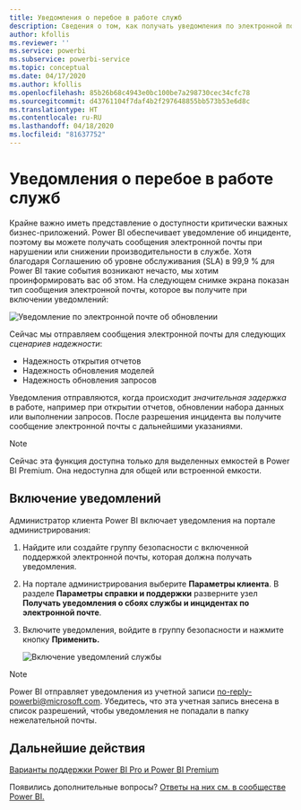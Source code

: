 ```yaml
---
title: Уведомления о перебое в работе служб
description: Сведения о том, как получать уведомления по электронной почте при нарушении или снижении производительности в службе Power BI.
author: kfollis
ms.reviewer: ''
ms.service: powerbi
ms.subservice: powerbi-service
ms.topic: conceptual
ms.date: 04/17/2020
ms.author: kfollis
ms.openlocfilehash: 85b26b68c4943e0bc100be7a298730cec34cfc78
ms.sourcegitcommit: d43761104f7daf4b2f297648855bb573b53e6d8c
ms.translationtype: HT
ms.contentlocale: ru-RU
ms.lasthandoff: 04/18/2020
ms.locfileid: "81637752"
---
```

# <a name="service-interruption-notifications"></a>Уведомления о перебое в работе служб

Крайне важно иметь представление о доступности критически важных бизнес-приложений. Power BI обеспечивает уведомление об инциденте, поэтому вы можете получать сообщения электронной почты при нарушении или снижении производительности в службе. Хотя благодаря Соглашению об уровне обслуживания (SLA) в 99,9 % для Power BI такие события возникают нечасто, мы хотим проинформировать вас об этом. На следующем снимке экрана показан тип сообщения электронной почты, которое вы получите при включении уведомлений:

![Уведомление по электронной почте об обновлении](media/service-interruption-notifications/refresh-notification-email.png)

Сейчас мы отправляем сообщения электронной почты для следующих _сценариев надежности_:

- Надежность открытия отчетов
- Надежность обновления моделей
- Надежность обновления запросов

Уведомления отправляются, когда происходит _значительная задержка_ в работе, например при открытии отчетов, обновлении набора данных или выполнении запросов. После разрешения инцидента вы получите сообщение электронной почты с дальнейшими указаниями.

> [!NOTE]
> Сейчас эта функция доступна только для выделенных емкостей в Power BI Premium. Она недоступна для общей или встроенной емкости.





## <a name="enable-notifications"></a>Включение уведомлений

Администратор клиента Power BI включает уведомления на портале администрирования:

1. Найдите или создайте группу безопасности с включенной поддержкой электронной почты, которая должна получать уведомления.

1. На портале администрирования выберите **Параметры клиента**. В разделе **Параметры справки и поддержки** разверните узел **Получать уведомления о сбоях службы и инцидентах по электронной почте**.

1. Включите уведомления, войдите в группу безопасности и нажмите кнопку **Применить.**

    ![Включение уведомлений службы](media/service-interruption-notifications/enable-notifications.png)

> [!NOTE]
> Power BI отправляет уведомления из учетной записи no-reply-powerbi@microsoft.com. Убедитесь, что эта учетная запись внесена в список разрешений, чтобы уведомления не попадали в папку нежелательной почты.

## <a name="next-steps"></a>Дальнейшие действия

[Варианты поддержки Power BI Pro и Power BI Premium](service-support-options.md)

Появились дополнительные вопросы? [Ответы на них см. в сообществе Power BI.](https://community.powerbi.com/)
